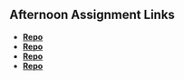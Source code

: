 ## Afternoon Assignment Links

* **[Repo](https://github.com/chanthakammer/<ASSIGNMENT_REPO>)**
* **[Repo](https://github.com/chanthakammer/<ASSIGNMENT_REPO>)**
* **[Repo](https://github.com/chanthakammer/<ASSIGNMENT_REPO>)**
* **[Repo](https://github.com/chanthakammer/<ASSIGNMENT_REPO>)**
